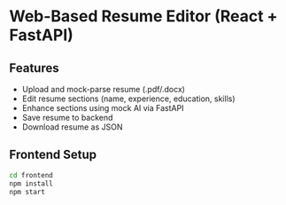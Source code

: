 # Web-Based Resume Editor (React + FastAPI)

## Features
- Upload and mock-parse resume (.pdf/.docx)
- Edit resume sections (name, experience, education, skills)
- Enhance sections using mock AI via FastAPI
- Save resume to backend
- Download resume as JSON

##  Frontend Setup
```bash
cd frontend
npm install
npm start
